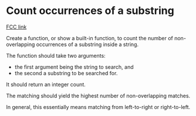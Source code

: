 # Count occurrences of a substring

[FCC link](https://www.freecodecamp.org/learn/coding-interview-prep/rosetta-code/count-occurrences-of-a-substring)

Create a function, or show a built-in function, to count the number of
non-overlapping occurrences of a substring inside a string.

The function should take two arguments:

- the first argument being the string to search, and
- the second a substring to be searched for.

It should return an integer count.

The matching should yield the highest number of non-overlapping matches.

In general, this essentially means matching from left-to-right or right-to-left.
